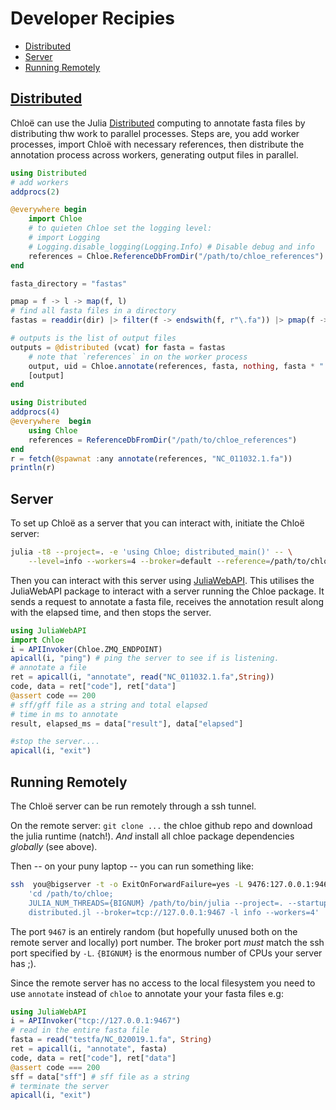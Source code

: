 # Developer Recipies
- [Distributed](#distributed)
- [Server](#server)
- [Running Remotely](#running-remotely)




## [Distributed](https://docs.julialang.org/en/v1/stdlib/Distributed/index.html)

Chloë can use the Julia [Distributed](https://docs.julialang.org/en/v1/stdlib/Distributed/index.html) computing to annotate fasta files by distributing thw work to parallel processes. Steps are, you add worker processes, import Chloë with necessary references, then distribute the annotation process across workers, generating output files in parallel.

```julia
using Distributed
# add workers
addprocs(2)

@everywhere begin
    import Chloe
    # to quieten Chloe set the logging level:
    # import Logging
    # Logging.disable_logging(Logging.Info) # Disable debug and info
    references = Chloe.ReferenceDbFromDir("/path/to/chloe_references")
end

fasta_directory = "fastas"

pmap = f -> l -> map(f, l)
# find all fasta files in a directory
fastas = readdir(dir) |> filter(f -> endswith(f, r"\.fa")) |> pmap(f -> joinpath(fasta_directory, f))

# outputs is the list of output files
outputs = @distributed (vcat) for fasta = fastas
    # note that `references` in on the worker process
    output, uid = Chloe.annotate(references, fasta, nothing, fasta * ".sff")
    [output]
end
```

```julia
using Distributed
addprocs(4)
@everywhere  begin
    using Chloe
    references = ReferenceDbFromDir("/path/to/chloe_references")
end
r = fetch(@spawnat :any annotate(references, "NC_011032.1.fa"))
println(r)
```


## Server
To set up Chloë as a server that you can interact with, initiate the Chloë server: 

```sh
julia -t8 --project=. -e 'using Chloe; distributed_main()' -- \
    --level=info --workers=4 --broker=default --reference=/path/to/chloe_references
```

Then you can interact with this server using [JuliaWebAPI](https://github.com/JuliaWeb/JuliaWebAPI.jl). This utilises the JuliaWebAPI package to interact with a server running the Chloe package. It sends a request to annotate a fasta file, receives the annotation result along with the elapsed time, and then stops the server.


```julia
using JuliaWebAPI
import Chloe
i = APIInvoker(Chloe.ZMQ_ENDPOINT)
apicall(i, "ping") # ping the server to see if is listening.
# annotate a file
ret = apicall(i, "annotate", read("NC_011032.1.fa",String))
code, data = ret["code"], ret["data"]
@assert code == 200
# sff/gff file as a string and total elapsed
# time in ms to annotate
result, elapsed_ms = data["result"], data["elapsed"]

#stop the server....
apicall(i, "exit")
```
## Running Remotely

The Chloë server can be run remotely through a ssh tunnel.

On the remote server:
`git clone ...` the chloe github repo and download the julia runtime (natch!).
*And* install all chloe package dependencies *globally* (see above).

Then -- on your puny laptop -- you can run something like:

```sh
ssh  you@bigserver -t -o ExitOnForwardFailure=yes -L 9476:127.0.0.1:9467 \
    'cd /path/to/chloe;
    JULIA_NUM_THREADS={BIGNUM} /path/to/bin/julia --project=. --startup-file=no --color=yes
    distributed.jl --broker=tcp://127.0.0.1:9467 -l info --workers=4'
```

The port `9467` is an entirely random (but hopefully unused both on
the remote server and locally) port number. The broker port *must* match
the ssh port specified by `-L`. `{BIGNUM}` is the enormous number
of CPUs your server has ;).

Since the remote server has no access to the local filesystem you need
to use `annotate` instead of `chloe` to annotate your your
fasta files e.g:

```julia
using JuliaWebAPI
i = APIInvoker("tcp://127.0.0.1:9467")
# read in the entire fasta file
fasta = read("testfa/NC_020019.1.fa", String)
ret = apicall(i, "annotate", fasta)
code, data = ret["code"], ret["data"]
@assert code === 200
sff = data["sff"] # sff file as a string
# terminate the server
apicall(i, "exit")
```
